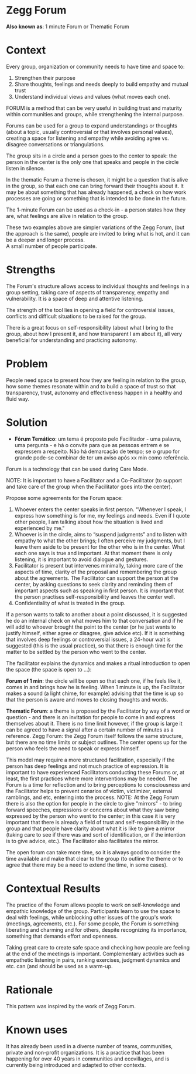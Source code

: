 # Zegg Forum

**Also known as**: 1 minute Forum or  Thematic Forum

# **Context**

Every group, organization or community needs to have time and space to:

1. Strengthen their purpose
2. Share thoughts, feelings and needs deeply to build empathy and mutual trust
3. Understand individual views and values ​​(what moves each one).

FORUM is a method that can be very useful in building trust and maturity within communities and groups, while strengthening the internal purpose.

Forums can be used for a group to expand understandings or thoughts (about a topic, usually controversial or that involves personal values), creating a space for listening and empathy while avoiding agree vs. disagree conversations or triangulations.

The group sits in a circle and a person goes to the center to speak: the person in the center is the only one that speaks and people in the circle listen in silence.

In the thematic Forum a theme is chosen, it might be a question that is alive in the group, so that each one can bring forward their thoughts about it. It may be about something that has already happened, a check on how work processes are going or something that is intended to be done in the future.

The 1-minute Forum can be used as a check-in - a person states how they are, what feelings are alive in relation to the group.

These two examples above are simpler variations of the Zegg Forum, (but the approach is the same), people are invited to bring what is hot, and it can be a deeper and longer process.  \
A small number of people participate.


# **Strengths**

The Forum's structure allows access to individual thoughts and feelings in a group setting, taking care of aspects of transparency, empathy and vulnerability. It is a space of deep and attentive listening.

The strength of the tool lies in opening a field for controversial issues, conflicts and difficult situations to be raised for the group.

There is a great focus on self-responsibility (about what I bring to the group, about how I present it, and how transparent I am about it), all very beneficial for understanding and practicing autonomy.


# **Problem**

People need space to present how they are feeling in relation to the group, how some themes resonate within and to build a space of trust so that transparency, trust, autonomy and effectiveness happen in a healthy and fluid way.


# **Solution**



* **Fórum Temático**: um tema é proposto pelo Facilitador - uma palavra, uma pergunta - e há o convite para que as pessoas entrem e se expressem a respeito. Não há demarcação de tempo; se o grupo for grande pode-se combinar de ter um aviso após xx min como referência.

Forum is a technology that can be used during Care Mode.

NOTE: It is important to have a Facilitator and a Co-Facilitator (to support and take care of the group when the Facilitator goes into the center).

Propose some agreements for the Forum space:



1. Whoever enters the center speaks in first person. "Whenever I speak, I express how something is for me, my feelings and needs. Even if I quote other people, I am talking about how the situation is lived and experienced by me."
2. Whoever is in the circle, aims to  “suspend judgments” and to listen with empathy to what the other brings; I often perceive my judgments, but I leave them aside to be present for the other who is in the center. What each one says is true and important. At that moment there is only listening, it is important to avoid dialogue and gestures.
3. Facilitator is present but intervenes minimally, taking more care of the aspects of time, clarity of the proposal and remembering the group about the agreements. The Facilitator can support the person at the center, by asking questions to seek clarity and reminding them of  important aspects such as speaking in first person. It is important that the person practises self-responsibility and leaves the center well.
4. Confidentiality of what is treated in the group.

If a person wants to talk to another about a point discussed, it is suggested he do an internal check on what moves him to that conversation and if he will add to whoever brought the point to the center (or he just wants to justify himself, either agree or disagree, give advice etc). If it is something that involves deep feelings or controversial issues, a 24-hour wait is suggested (this is the usual practice), so that there is enough time for the matter to be settled by the person who went to the center.

The facilitator explains the dynamics and makes a ritual introduction to open the space (the space is open to ...):

**Forum of 1 min**: the circle will be open so that each one, if he feels like it, comes in and brings how he is feeling. When 1 minute is up, the Facilitator makes a sound (a light chime, for example) advising that the time is up so that the person is aware and moves to closing thoughts and words.

**Thematic Forum**: a theme is proposed by the Facilitator by way of a word or question - and there is an invitation for people to come in and express themselves about it. There is no time limit however, if the group is large it can be agreed to have a signal after a certain number of minutes as a reference. Zegg Forum: the Zegg Forum itself follows the same structure, but there are no time limits or subject outlines. The center opens up for the person who feels the need to speak or express himself.

This model may require a more structured facilitation, especially if the person has deep feelings and not much practice of expression. It is important to have experienced Facilitators conducting these Forums or, at least, the first practices where more interventions may be needed. The Forum is a time for reflection and to bring perceptions to consciousness and the Facilitator helps to prevent cenarios of victim, victimizer, external ramblings, and etc, entering into the process. NOTE: At the Zegg Forum there is also the option for people in the circle to give "mirrors" - to bring forward speeches, expressions or concerns about what they saw being expressed by the person who went to the center; in this case it is very important that there is already a field of trust and self-responsibility in the group and that people have clarity about what it is like to give a mirror (taking care to see if there was and sort of identification, or if the intention is to give advice, etc.). The Facilitator also facilitates the mirror.

The open forum can take more time, so it is always good to consider the time available and make that clear to the group (to outline the theme or to agree that there may be a need to extend the time, in some cases).


# **Contextual Results**

The practice of the Forum allows people to work on self-knowledge and empathic knowledge of the group. Participants learn to use the space to deal with feelings, while unblocking other issues of the group's work (meetings, agreements, etc.). For some people, the Forum is something liberating and charming and for others, despite recognizing its importance, something that demands effort and openness.

Taking great care to create safe space and checking how people are feeling at the end of the meetings is important. Complementary activities such as empathetic listening in pairs, ranking exercises, judgment dynamics and etc. can (and should be used as a warm-up.


# **Rationale**

This pattern was inspired by the work of Zegg Forum.


# **Known uses**

It has already been used in a diverse number of teams, communities, private and non-profit organizations. It is a practice that has been happening for over 40 years in communities and ecovillages, and is currently being introduced and adapted to other contexts.
